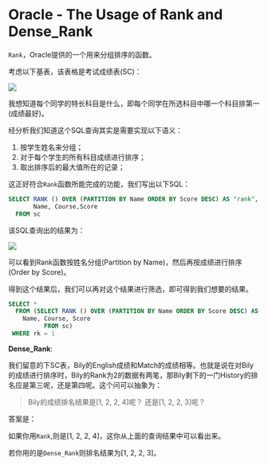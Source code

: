 Oracle - The Usage of Rank and Dense_Rank
=====

`Rank`，Oracle提供的一个用来分组排序的函数。

考虑以下基表，该表格是考试成绩表(SC)：

![](http://blog.chinaunix.net/photo/11680_081018135624.gif)

我想知道每个同学的特长科目是什么，即每个同学在所选科目中哪一个科目排第一(成绩最好)。

经分析我们知道这个SQL查询其实是需要实现以下语义：

1. 按学生姓名来分组；
1. 对于每个学生的所有科目成绩进行排序；
1. 取出排序后的最大值所在的记录；

这正好符合`Rank`函数所能完成的功能，我们写出以下SQL：

```sql
SELECT RANK () OVER (PARTITION BY Name ORDER BY Score DESC) AS "rank",
       Name, Course,Score
  FROM sc
```

该SQL查询出的结果为：

![](http://blog.chinaunix.net/photo/11680_081018140055.gif)

可以看到Rank函数按姓名分组(Partition by Name)，然后再按成绩进行排序(Order by Score)。

得到这个结果后，我们可以再对这个结果进行筛选，即可得到我们想要的结果。

```sql
SELECT *
  FROM (SELECT RANK () OVER (PARTITION BY Name ORDER BY Score DESC) AS rk,
    Name, Course, Score
          FROM sc)
 WHERE rk = 1
```

**Dense_Rank**:

我们留意的下SC表，Bily的English成绩和Match的成绩相等。也就是说在对Bily的成绩进行排序时，Bily的Rank为2的数据有两笔，那Bily剩下的一门History的排名应是第三呢，还是第四呢。这个问可以抽象为：

> Bily的成绩排名结果是[1, 2, 2, 4]呢？ 还是[1, 2, 2, 3]呢？

答案是：

如果你用`Rank`,则是[1, 2, 2, 4]，这你从上面的查询结果中可以看出来。

若你用的是`Dense_Rank`则排名结果为[1, 2, 2, 3]。
